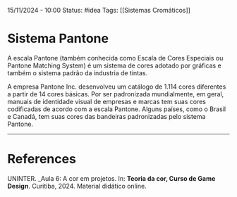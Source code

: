 15/11/2024 - 10:00
Status: #idea
Tags: [[Sistemas Cromáticos]]

# Sistema Pantone

A escala Pantone (também conhecida como Escala de Cores Especiais ou Pantone Matching System) é um sistema de cores adotado por gráficas e também o sistema padrão da industria de tintas.

A empresa Pantone Inc. desenvolveu um catálogo de 1.114 cores diferentes a partir de 14 cores básicas. Por ser padronizada mundialmente, em geral, manuais de identidade visual de empresas e marcas tem suas cores codificadas de acordo com a escala Pantone. Alguns países, como o Brasil e Canadá, tem suas cores das bandeiras padronizadas pelo sistema Pantone.

---

# References

UNINTER.  _Aula 6: A cor em projetos. In: **Teoria da cor, Curso de Game Design**. Curitiba, 2024. Material didático online.